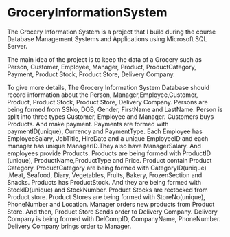 # GroceryInformationSystem
The Grocery Information System is a project that I build during the course Database Management Systems and Applications using Microsoft SQL Server. 

The main idea of the project is to keep the data of a Grocery such as Person, Customer, 
Employee, Manager, Product, ProductCategory, Payment, Product Stock, Product Store,
Delivery Company. 

To give more details,
The Grocery Information System Database should record information about the Person, Manager,Employee,Customer, Product, Product Stock, Product Store, Delivery Company. Persons are being formed from SSNo, DOB, Gender, FirstName and LastName. Person is split into three types Customer, Employee and Manager. Customers buys Products. And make payment. Payments are formed with paymentID(unique), Currency and PaymentType. Each Employee has EmployeeSalary, JobTitle, HireDate and a unique EmployeeID and each manager has unique ManagerID.They also have ManagerSalary. And employees provide Products. Products are being formed with ProductID (unique), ProductName,ProductType and Price. Product contain Product Category. ProductCategory are being formed with CategoryID(unique) ,Meat, Seafood, Diary, Vegetables, Fruits, Bakery, FrozenSection and Snacks. Products has ProductStock. And they are being formed with StockID(unique) and StockNumber. Product Stocks are rectocked from Product store. Product Stores are being formed with StoreNo(unique), PhoneNumber and Location. Manager orders new products from Product Store. And then, Product Store Sends order to Delivery Company. Delivery Company is being formed with DelCompID, CompanyName, PhoneNumber. Delivery Company brings order to Manager.
